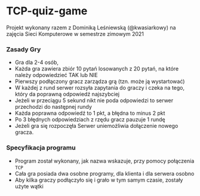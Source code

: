 # TCP-quiz-game
Projekt wykonany razem z Dominiką Leśniewską (@kwasiarkowy) na zajęcia Sieci Komputerowe w semestrze zimowym 2021

### Zasady Gry
- Gra dla 2-4 osób,
- Każda gra zawiera zbiór 10 pytań losowanych z 20 pytań, na które należy odpowiedzieć TAK lub NIE
- Pierwszy podłączony gracz zarządza grą (tzn. może ją wystartować)
- W każdej z rund serwer rozsyła zapytania do graczy i czeka na tego, który da poprawną odpowiedź najszybciej
- Jeżeli w przeciągu 5 sekund nikt nie poda odpowiedzi to serwer przechodzi do następnej rundy
- Każda poprawna odpowiedź to 1 pkt, a błędna to minus 2 pkt
- Po 3 błędnych odpowiedziach z rzędu gracz pauzuje 1 rundę
- Jeżeli gra się rozpoczęła Serwer uniemożliwia dołączenie nowego gracza.

### Specyfikacja programu
- Program został wykonany, jak nazwa wskazuje, przy pomocy połączenia `TCP`
- Cała gra posiada dwa osobne programy, dla klienta i dla serwera osobno
- Aby kilka graczy podłączyło się i grało w tym samym czasie, zostały użyte wątki 

